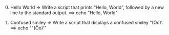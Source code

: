0. Hello World => Write a script that prints “Hello, World”, followed by a new line to the standard output.
==> echo "Hello, World"

1. Confused smiley => Write a script that displays a confused smiley "(Ôo)'.
==> echo "\"(Ôo)'"  
